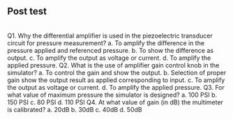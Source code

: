 ## Post test
<br>
Q1. Why the differential amplifier is used in the piezoelectric transducer circuit for pressure measurement?
a.	To amplify the difference in the pressure applied and referenced pressure.
b.	To show the difference as output.
c.	To amplify the output as voltage or current.
d.	To amplify the applied pressure.
Q2. What is the use of amplifier gain control knob  in the simulator?
a.	To control the gain and show the output.
b.	Selection of proper gain show the output result as applied corresponding to input.
c.	To amplify the output as voltage or current.
d.	To amplify the applied pressure.
Q3. For what value of maximum pressure the simulator is designed?
a.	100 PSI
b.	150 PSI
c.	80 PSI
d.	110 PSI
Q4. At what value of gain (in dB) the multimeter is calibrated?
a.	20dB
b.	30dB
c.	40dB
d.	50dB

